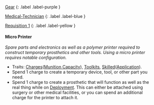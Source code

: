 
[Gear](Game/Gear-List)
{: .label .label-purple }

[Medical-Technician](Game/Blocks/Medical-Technician)
{: .label .label-blue }

[Requisition 1](Game/Deployment#Requisition)
{: .label .label-yellow }
#### Micro Printer
*Spare parts and electronics as well as a polymer printer required to construct temporary prosthetics and other tools. Using a micro printer requires notable configuration.*
* Traits: [Charges](Game/Core/Gear#Charges)([Munition Capacity](Game/Additional-Attributes#Munition%20Capacity)), [Toolkits](Game/Core/Gear#Toolkits), [Skilled](Game/Core/Gear#Skilled)([Application](Game/Core/Intelligence#Application)).
* Spend 1 charge to create a temporary device, tool, or other part you need.
* Spend 1 charge to create a prosthetic that will function as well as the real thing while on [Deployment](Game/Deployment). This can either be attached using surgery or other medical facilities, or you can spend an additional charge for the printer to attach it.

